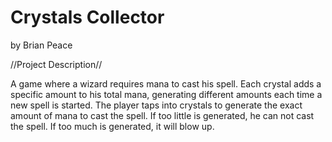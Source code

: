 # Crystals Collector

by Brian Peace

//Project Description//

A game where a wizard requires mana to cast his spell. Each crystal adds a specific
amount to his total mana, generating different amounts each time a new spell is started.
The player taps into crystals to generate the exact amount of mana to cast the spell. If
too little is generated, he can not cast the spell. If too much is generated, it will blow up.
